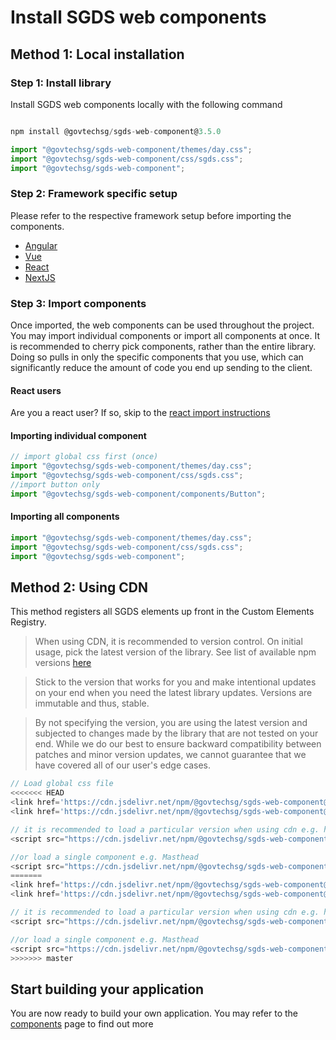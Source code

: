 # Install SGDS web components

## Method 1: Local installation

### Step 1: Install library

Install SGDS web components locally with the following command

```js

npm install @govtechsg/sgds-web-component@3.5.0

```

```js
import "@govtechsg/sgds-web-component/themes/day.css";
import "@govtechsg/sgds-web-component/css/sgds.css";
import "@govtechsg/sgds-web-component";
```

### Step 2: Framework specific setup

Please refer to the respective framework setup before importing the components.

- [Angular](/docs/frameworks-angular--docs)
- [Vue](/docs/frameworks-vue--docs)
- [React](/docs/frameworks-react--docs)
- [NextJS](/docs/frameworks-nextjs--docs)

### Step 3: Import components

Once imported, the web components can be used throughout the project. You may import individual components or import all components at once. It is recommended to cherry pick components, rather than the entire library. Doing so pulls in only the specific components that you use, which can significantly reduce the amount of code you end up sending to the client.

#### React users

Are you a react user? If so, skip to the <a href="/docs/frameworks-react--docs#importing-the-library" target="_self">react import instructions </a>

#### Importing individual component

```js
// import global css first (once)
import "@govtechsg/sgds-web-component/themes/day.css";
import "@govtechsg/sgds-web-component/css/sgds.css";
//import button only
import "@govtechsg/sgds-web-component/components/Button";
```

#### Importing all components

```js
import "@govtechsg/sgds-web-component/themes/day.css";
import "@govtechsg/sgds-web-component/css/sgds.css";
import "@govtechsg/sgds-web-component";
```

## Method 2: Using CDN

This method registers all SGDS elements up front in the Custom Elements Registry.

> When using CDN, it is recommended to version control. On initial usage, pick the latest version of the library. See list of available npm versions [here](https://www.npmjs.com/package/@govtechsg/sgds-web-component?activeTab=versions)

> Stick to the version that works for you and make intentional updates on your end when you need the latest library updates. Versions are immutable and thus, stable.

> By not specifying the version, you are using the latest version and subjected to changes made by the library that are not tested on your end. While we do our best to ensure backward compatibility between patches and minor version updates, we cannot guarantee that we have covered all of our user's edge cases.

```js
// Load global css file
<<<<<<< HEAD
<link href='https://cdn.jsdelivr.net/npm/@govtechsg/sgds-web-component@3.5.0-rc.1/themes/day.css' rel='stylesheet' type='text/css' />
<link href='https://cdn.jsdelivr.net/npm/@govtechsg/sgds-web-component@3.5.0-rc.1/css/sgds.css' rel='stylesheet' type='text/css' />

// it is recommended to load a particular version when using cdn e.g. https://cdn.jsdelivr.net/npm/@govtechsg/sgds-web-component@1.0.2
<script src="https://cdn.jsdelivr.net/npm/@govtechsg/sgds-web-component@3.5.0-rc.1" async crossorigin="anonymous" integrity="sha384-mKIYpzWb7cwFCSMPvrwJmPejN02ijNywueWS5u9QbTQhfsnxIjSTA6wMW26BsLiX"></script>

//or load a single component e.g. Masthead
<script src="https://cdn.jsdelivr.net/npm/@govtechsg/sgds-web-component@3.5.0-rc.1/components/Masthead/index.umd.js" async crossorigin="anonymous" integrity="sha384-TvoOvC8GEsYB8euEB27aPJTOx+cVYWZAk+YVJx6QzefK9ZpLfSmYQNRuJYR3j9pn"></script>
=======
<link href='https://cdn.jsdelivr.net/npm/@govtechsg/sgds-web-component@3.5.0/themes/day.css' rel='stylesheet' type='text/css' />
<link href='https://cdn.jsdelivr.net/npm/@govtechsg/sgds-web-component@3.5.0/css/sgds.css' rel='stylesheet' type='text/css' />

// it is recommended to load a particular version when using cdn e.g. https://cdn.jsdelivr.net/npm/@govtechsg/sgds-web-component@1.0.2
<script src="https://cdn.jsdelivr.net/npm/@govtechsg/sgds-web-component@3.5.0" async></script>

//or load a single component e.g. Masthead
<script src="https://cdn.jsdelivr.net/npm/@govtechsg/sgds-web-component@3.5.0/components/Masthead/index.umd.js" async></script>
>>>>>>> master

```

## Start building your application

You are now ready to build your own application. You may refer to the <a href="/docs/components-accordion--docs" target="_self">components</a> page to find out more
